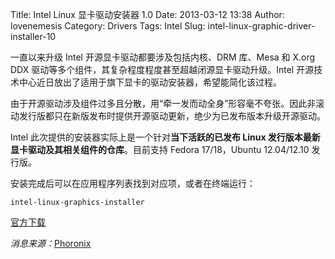 Title: Intel Linux 显卡驱动安装器 1.0
Date: 2013-03-12 13:38
Author: lovenemesis
Category: Drivers
Tags: Intel
Slug: intel-linux-graphic-driver-installer-10

一直以来升级 Intel 开源显卡驱动都要涉及包括内核、DRM 库、Mesa 和 X.org
DDX 驱动等多个组件，其复杂程度程度甚至超越闭源显卡驱动升级。Intel
开源技术中心近日放出了适用于旗下显卡的驱动安装器，希望能简化该过程。

由于开源驱动涉及组件过多且分散，用“牵一发而动全身”形容毫不夸张。因此非滚动发行版都只在新版发布时提供开源驱动更新，绝少为已发布版本升级开源驱动。

Intel 此次提供的安装器实际上是一个针对**当下活跃的已发布 Linux
发行版本最新显卡驱动及其相关组件的仓库**。目前支持 Fedora 17/18，Ubuntu
12.04/12.10 发行版。

安装完成后可以在应用程序列表找到对应项，或者在终端运行：

`intel-linux-graphics-installer`

[官方下载](https://01.org/linuxgraphics/downloads/2013/intel-linux-graphics-installer)

*消息来源：*[Phoronix](http://www.phoronix.com/scan.php?page=news_item&px=MTMyNDQ)

